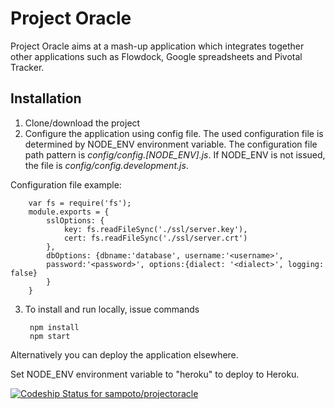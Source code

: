 Project Oracle
============

Project Oracle aims at a mash-up application which integrates together other applications such as Flowdock, Google spreadsheets and Pivotal Tracker.

Installation
------------
1. Clone/download the project
2. Configure the application using config file.
The used configuration file is determined by NODE_ENV environment variable. The configuration file path pattern is *config/config.[NODE_ENV].js*.
If NODE_ENV is not issued, the file is *config/config.development.js*.

 Configuration file example:

        var fs = require('fs');
        module.exports = {
			sslOptions: {
				key: fs.readFileSync('./ssl/server.key'),
				cert: fs.readFileSync('./ssl/server.crt')
			},
			dbOptions: {dbname:'database', username:'<username>', 
		    password:'<password>', options:{dialect: '<dialect>', logging: false}
		    }
        }
3. To install and run locally, issue commands

        npm install
        npm start
Alternatively you can deploy the application elsewhere.

Set NODE_ENV environment variable to "heroku" to deploy to Heroku.

[ ![Codeship Status for sampoto/projectoracle](https://www.codeship.io/projects/fc206f70-1ee3-0132-e461-5e9ca203bed1/status)](https://www.codeship.io/projects/35583)
